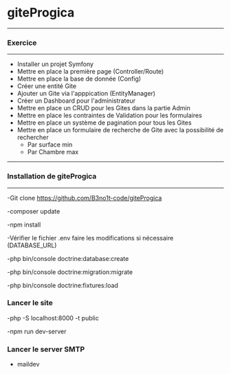 # giteProgica
---
### Exercice
---
- Installer un projet Symfony
- Mettre en place la première page (Controller/Route)
- Mettre en place la base de donnée (Config)
- Créer une entité Gite
- Ajouter un Gite via l'apppication (EntityManager)
- Créer un Dashboard pour l'administrateur
- Mettre en place un CRUD pour les Gites dans la partie Admin
- Mettre en place les contraintes de Validation pour les formulaires
- Mettre en place un système de pagination pour tous les Gites
- Mettre en place un formulaire de recherche de Gite avec la possibilité de rechercher
     - Par surface min
     - Par Chambre max
---
### Installation de giteProgica
---
-Git clone https://github.com/B3no1t-code/giteProgica

-composer update

-npm install

-Vérifier le fichier .env faire les modifications si nécessaire (DATABASE_URL)

-php bin/console doctrine:database:create

-php bin/console doctrine:migration:migrate

-php bin/console doctrine:fixtures:load

### Lancer le site
-php -S localhost:8000 -t public

-npm run dev-server

### Lancer le server SMTP
- maildev
